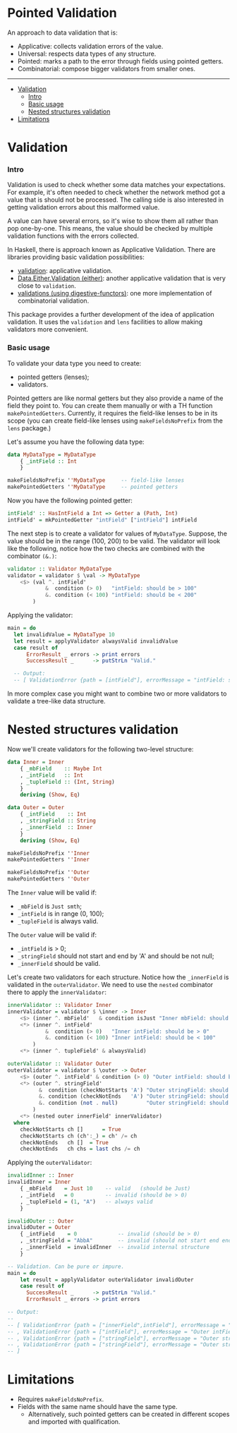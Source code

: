 # Pointed Validation

An approach to data validation that is:
- Applicative: collects validation errors of the value.
- Universal: respects data types of any structure.
- Pointed: marks a path to the error through fields using pointed getters.
- Combinatorial: compose bigger validators from smaller ones.

---

- [Validation](#Validation)
  - [Intro](#Intro)
  - [Basic usage](#basic-usage)
  - [Nested structures validation](#Nested-structures-validation)
- [Limitations](#limitations)

# Validation

### Intro

Validation is used to check whether some data matches your expectations.
For example, it's often needed to check whether the network method got
a value that is should not be processed. The calling side is also interested
in getting validation errors about this malformed value.

A value can have several errors, so it's wise to show them all
rather than pop one-by-one. This means, the value should be checked
by multiple validation functions with the errors collected.

In Haskell, there is approach known as Applicative Validation.
There are libraries providing basic validation possibilities:

- [validation](http://hackage.haskell.org/package/validation): applicative validation.
- [Data.Either.Validation (either)](http://hackage.haskell.org/package/either-5.0.1/docs/Data-Either-Validation.html): another applicative validation that is very close to `validation`.
- [validations (using digestive-functors)](https://github.com/mavenraven/validations): one more implementation of combinatorial validation.

This package provides a further development of the idea of application validation.
It uses the `validation` and `lens` facilities to allow making validators
more convenient.

### Basic usage

To validate your data type you need to create:

- pointed getters (lenses);
- validators.

Pointed getters are like normal getters but they also provide a name
of the field they point to. You can create them manually or with a TH function
`makePointedGetters`. Currently, it requires the field-like lenses to be
in its scope (you can create field-like lenses using `makeFieldsNoPrefix` from the `lens` package.)

Let's assume you have the following data type:

```haskell
data MyDataType = MyDataType
    { _intField :: Int
    }

makeFieldsNoPrefix ''MyDataType     -- field-like lenses
makePointedGetters ''MyDataType     -- pointed getters
```

Now you have the following pointed getter:

```haskell
intField' :: HasIntField a Int => Getter a (Path, Int)
intField' = mkPointedGetter "intField" ["intField"] intField
```

The next step is to create a validator for values of `MyDataType`.
Suppose, the value should be in the range (100, 200) to be valid.
The validator will look like the following, notice how the two checks
are combined with the combinator `(&.)`:

```haskell
validator :: Validator MyDataType
validator = validator $ \val -> MyDataType
    <$> (val ^. intField'
            &  condition (> 0)   "intField: should be > 100"
            &. condition (< 100) "intField: should be < 200"
        )
```

Applying the validator:

```haskell
main = do
  let invalidValue = MyDataType 10
  let result = applyValidator alwaysValid invalidValue
  case result of
      ErrorResult _ errors -> print errors
      SuccessResult _      -> putStrLn "Valid."

  -- Output:
  -- [ ValidationError {path = [intField"], errorMessage = "intField: should be > 100"}]
```

In more complex case you might want to combine two or more validators
to validate a tree-like data structure.

# Nested structures validation

Now we'll create validators for the following two-level structure:

```haskell
data Inner = Inner
    { _mbField    :: Maybe Int
    , _intField   :: Int
    , _tupleField :: (Int, String)
    }
    deriving (Show, Eq)

data Outer = Outer
    { _intField    :: Int
    , _stringField :: String
    , _innerField  :: Inner
    }
    deriving (Show, Eq)

makeFieldsNoPrefix ''Inner
makePointedGetters ''Inner

makeFieldsNoPrefix ''Outer
makePointedGetters ''Outer
```

The `Inner` value will be valid if:
  - `_mbField` is `Just smth`;
  - `_intField` is in range (0, 100);
  - `_tupleField` is always valid.

The `Outer` value will be valid if:
  - `_intField` is > 0;
  - `_stringField` should not start and end by 'A' and should be not null;
  - `_innerField` should be valid.

Let's create two validators for each structure. Notice how the `_innerField`
is validated in the `outerValidator`. We need to use the `nested` combinator there
to apply the `innerValidator`:

```haskell
innerValidator :: Validator Inner
innerValidator = validator $ \inner -> Inner
    <$> (inner ^. mbField'   & condition isJust "Inner mbField: should be Just a")
    <*> (inner ^. intField'
            &  condition (> 0)   "Inner intField: should be > 0"
            &. condition (< 100) "Inner intField: should be < 100"
        )
    <*> (inner ^. tupleField' & alwaysValid)

outerValidator :: Validator Outer
outerValidator = validator $ \outer -> Outer
    <$> (outer ^. intField' & condition (> 0) "Outer intField: should be > 0")
    <*> (outer ^. stringField'
          &  condition (checkNotStarts 'A') "Outer stringField: should not start from A"
          &. condition (checkNotEnds   'A') "Outer stringField: should not end by A"
          &. condition (not . null)         "Outer stringField: should not be null"
        )
    <*> (nested outer innerField' innerValidator)
  where
    checkNotStarts ch []      = True
    checkNotStarts ch (ch':_) = ch' /= ch
    checkNotEnds   ch []  = True
    checkNotEnds   ch chs = last chs /= ch
```

Applying the `outerValidator`:

```haskell
invalidInner :: Inner
invalidInner = Inner
    { _mbField    = Just 10    -- valid   (should be Just)
    , _intField   = 0          -- invalid (should be > 0)
    , _tupleField = (1, "A")   -- always valid
    }

invalidOuter :: Outer
invalidOuter = Outer
    { _intField    = 0             -- invalid (should be > 0)
    , _stringField = "AbbA"        -- invalid (should not start end end by 'A')
    , _innerField  = invalidInner  -- invalid internal structure
    }

-- Validation. Can be pure or impure.
main = do
    let result = applyValidator outerValidator invalidOuter
    case result of
      SuccessResult _      -> putStrLn "Valid."
      ErrorResult _ errors -> print errors

-- Output:
--
-- [ ValidationError {path = ["innerField",intField"], errorMessage = "Inner intField: should be > 0"}
-- , ValidationError {path = ["intField"], errorMessage = "Outer intField: should be > 0"}
-- , ValidationError {path = ["stringField"], errorMessage = "Outer stringField: should not start from A"}
-- , ValidationError {path = ["stringField"], errorMessage = "Outer stringField: should not end by A"}
-- ]
```

# Limitations

- Requires `makeFieldsNoPrefix`.
- Fields with the same name should have the same type.
  - Alternatively, such pointed getters can be created in different scopes and imported with qualification.
